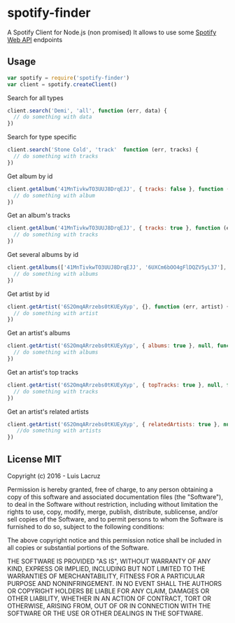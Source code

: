 # spotify-finder

A Spotify Client for Node.js (non promised)
It allows to use some [Spotify Web API](https://developer.spotify.com/web-api/) endpoints
## Usage

``` js
var spotify = require('spotify-finder')
var client = spotify.createClient()
```

Search for all types
```js
client.search('Demi', 'all', function (err, data) {
  // do something with data
})
```

Search for type specific
```js
client.search('Stone Cold', 'track'  function (err, tracks) {
  // do something with tracks
})
```

Get album by id
```js
client.getAlbum('41MnTivkwTO3UUJ8DrqEJJ', { tracks: false }, function (err, album) {
  // do something with album
})
```
Get an album's tracks
```js
client.getAlbum('41MnTivkwTO3UUJ8DrqEJJ', { tracks: true }, function (err, tracks) {
  // do something with tracks
})
```

Get several albums by id
```js
client.getAlbums(['41MnTivkwTO3UUJ8DrqEJJ', '6UXCm6bOO4gFlDQZV5yL37'], function (err, albums) {
  // do something with albums
})
```

Get artist by id
```js
client.getArtist('6S2OmqARrzebs0tKUEyXyp', {}, function (err, artist) {
  // do something with artist
})
```

Get an artist's albums
```js
client.getArtist('6S2OmqARrzebs0tKUEyXyp', { albums: true }, null, function (err, albums) {
  // do something with albums
})
```

Get an artist's top tracks
```js
client.getArtist('6S2OmqARrzebs0tKUEyXyp', { topTracks: true }, null, function (err, tracks) {
  // do something with tracks 
})
```

Get an artist's related artists
```js
client.getArtist('6S2OmqARrzebs0tKUEyXyp', { relatedArtists: true }, null, function (err, artists) {
   //do something with artists
})
```

## License MIT

Copyright (c) 2016 - Luis Lacruz


Permission is hereby granted, free of charge, to any person obtaining a copy
of this software and associated documentation files (the "Software"), to deal
in the Software without restriction, including without limitation the rights
to use, copy, modify, merge, publish, distribute, sublicense, and/or sell
copies of the Software, and to permit persons to whom the Software is
furnished to do so, subject to the following conditions:


The above copyright notice and this permission notice shall be included in
all copies or substantial portions of the Software.


THE SOFTWARE IS PROVIDED "AS IS", WITHOUT WARRANTY OF ANY KIND, EXPRESS OR
IMPLIED, INCLUDING BUT NOT LIMITED TO THE WARRANTIES OF MERCHANTABILITY,
FITNESS FOR A PARTICULAR PURPOSE AND NONINFRINGEMENT.  IN NO EVENT SHALL THE
AUTHORS OR COPYRIGHT HOLDERS BE LIABLE FOR ANY CLAIM, DAMAGES OR OTHER
LIABILITY, WHETHER IN AN ACTION OF CONTRACT, TORT OR OTHERWISE, ARISING FROM,
OUT OF OR IN CONNECTION WITH THE SOFTWARE OR THE USE OR OTHER DEALINGS IN
THE SOFTWARE.
